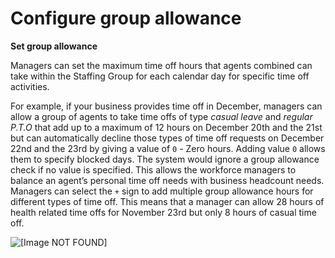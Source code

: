 # Configure group allowance<a name="config-group-allowance-to"></a>

**Set group allowance**

Managers can set the maximum time off hours that agents combined can take within the Staffing Group for each calendar day for specific time off activities\.

For example, if your business provides time off in December, managers can allow a group of agents to take time offs of type *casual leave* and *regular P\.T\.O* that add up to a maximum of 12 hours on December 20th and the 21st but can automatically decline those types of time off requests on December 22nd and the 23rd by giving a value of `0` \- Zero hours\. Adding value `0` allows them to specify blocked days\. The system would ignore a group allowance check if no value is specified\. This allows the workforce managers to balance an agent’s personal time off needs with business headcount needs\. Managers can select the `+` sign to add multiple group allowance hours for different types of time off\. This means that a manager can allow 28 hours of health related time offs for November 23rd but only 8 hours of casual time off\.

![\[Image NOT FOUND\]](http://docs.aws.amazon.com/connect/latest/adminguide/images/group-allowance-to.png)